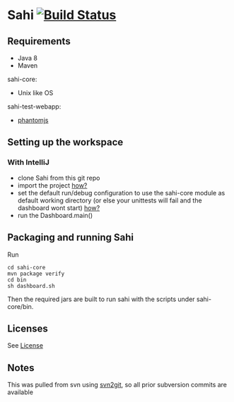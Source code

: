 # Sahi [![Build Status](https://travis-ci.org/headissue/Sahi.svg?branch=master)](https://travis-ci.org/headissue/Sahi)

## Requirements

- Java 8
- Maven

sahi-core:

- Unix like OS

sahi-test-webapp:

- [phantomjs](http://phantomjs.org)

## Setting up the workspace

### With IntelliJ

- clone Sahi from this git repo
- import the project [how?](http://www.jetbrains.com/idea/webhelp/importing-project-from-maven-model.html)
- set the default run/debug configuration to use the sahi-core module as default working directory (or else your unittests will fail and the dashboard wont start) [how?](http://youtrack.jetbrains.com/issue/IDEA-52112)
- run the Dashboard.main()

## Packaging and running Sahi

Run

    cd sahi-core
    mvn package verify
    cd bin
    sh dashboard.sh

Then the required jars are built to run sahi with the scripts under sahi-core/bin.

Licenses
--------

See [License](./license.md)

Notes
-----
This was pulled from svn using [svn2git](https://github.com/nirvdrum/svn2git), so all prior subversion commits are available

